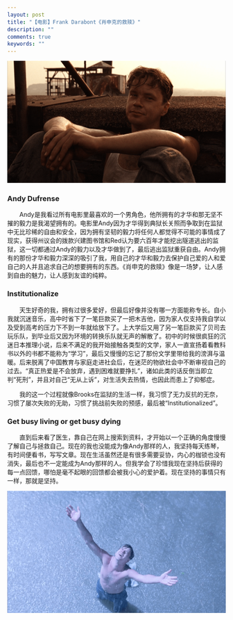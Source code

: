 ```yaml
---
layout: post
title: "【电影】Frank Darabont《肖申克的救赎》"
description: ""
comments: true
keywords: ""
---
```


![photo](/assets/images/movie/20190818/001.png)
### Andy Dufrense

&emsp;&emsp;Andy是我看过所有电影里最喜欢的一个男角色，他所拥有的才华和那无坚不摧的毅力是我渴望拥有的。电影里Andy因为才华得到典狱长关照而争取到在监狱中无比珍稀的自由和安全，因为拥有坚韧的毅力将任何人都觉得不可能的事情成了现实，获得州议会的拨款兴建图书馆和Red认为要六百年才能挖出隧道逃出的监狱，这一切都通过Andy的毅力以及才华做到了，最后逃出监狱重获自由。Andy拥有的那份才华和毅力深深的吸引了我，用自己的才华和毅力去保护自己爱的人和爱自己的人并且追求自己的想要拥有的东西。《肖申克的救赎》像是一场梦，让人感到自由的魅力，让人感到友谊的纯粹。

### Institutionalize

&emsp;&emsp;天生好奇的我，拥有过很多爱好，但最后好像并没有哪一方面能称专长。自小我就沉迷音乐，高中时省下了一笔巨款买了一把木吉他，因为家人仅支持我自学以及受到高考的压力下不到一年就给放下了。上大学后又用了另一笔巨款买了贝司去玩乐队，到毕业后又因为环境的转换乐队就无声的解散了。初中的时候很疯狂的沉迷日本推理小说，后来不满足的我开始接触各类型的文学，家人一直宣扬着看教科书以外的书都不能称为“学习”，最后又慢慢的忘记了那份文学里带给我的滂湃与温暖。后来脱离了中国教育与家庭走进社会后，在迷茫的物欲社会中不断审视自己的过去。“真正热爱是不会放弃，遇到困难就要挣扎”，诸如此类的话反倒当即立判“死刑”，并且对自己“无从上诉”，对生活失去热情，也因此而患上了抑郁症。

&emsp;&emsp;我的这一个过程就像Brooks在监狱的生活一样，我习惯了无力反抗的无奈，习惯了屡次失败的无助，习惯了挑战前失败的预感，最后被“Institutionalized”。

### Get busy living or get busy dying

&emsp;&emsp;直到后来看了医生，靠自己在网上搜索到资料，才开始以一个正确的角度慢慢了解自己与拯救自己。现在的我也没能成为像Andy那样的人，我坚持每天练琴，有时间便看书，写写文章。现在生活虽然还是有很多需要妥协，内心的枷锁也没有消失，最后也不一定能成为Andy那样的人。但我学会了珍惜我现在坚持后获得的每一点回馈，哪怕是毫不起眼的回馈都会被我小心的爱护着。现在坚持的事情只有一样，那就是坚持。

![photo](/assets/images/movie/20190818/002.png)
